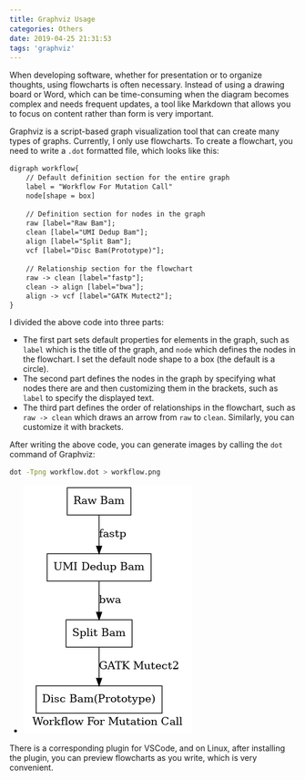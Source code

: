 ```yaml
---
title: Graphviz Usage
categories: Others
date: 2019-04-25 21:31:53
tags: 'graphviz'
---
```


When developing software, whether for presentation or to organize thoughts, using flowcharts is often necessary. Instead of using a drawing board or Word, which can be time-consuming when the diagram becomes complex and needs frequent updates, a tool like Markdown that allows you to focus on content rather than form is very important.
<!-- Abstract part -->
<!-- more -->

Graphviz is a script-based graph visualization tool that can create many types of graphs. Currently, I only use flowcharts. To create a flowchart, you need to write a `.dot` formatted file, which looks like this:

```Graphviz
digraph workflow{
    // Default definition section for the entire graph
    label = "Workflow For Mutation Call"
    node[shape = box]

    // Definition section for nodes in the graph
    raw [label="Raw Bam"];
    clean [label="UMI Dedup Bam"];
    align [label="Split Bam"];
    vcf [label="Disc Bam(Prototype)"];

    // Relationship section for the flowchart
    raw -> clean [label="fastp"];
    clean -> align [label="bwa"];
    align -> vcf [label="GATK Mutect2"];
}
```

I divided the above code into three parts:
- The first part sets default properties for elements in the graph, such as `label` which is the title of the graph, and `node` which defines the nodes in the flowchart. I set the default node shape to a box (the default is a circle).
- The second part defines the nodes in the graph by specifying what nodes there are and then customizing them in the brackets, such as `label` to specify the displayed text.
- The third part defines the order of relationships in the flowchart, such as `raw -> clean` which draws an arrow from `raw` to `clean`. Similarly, you can customize it with brackets.

After writing the above code, you can generate images by calling the `dot` command of Graphviz:

```bash
dot -Tpng workflow.dot > workflow.png
```

- ![Completed graph](https://raw.githubusercontent.com/SilenWang/Gallary/master/workflow.png)

There is a corresponding plugin for VSCode, and on Linux, after installing the plugin, you can preview flowcharts as you write, which is very convenient.
```
